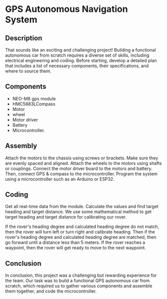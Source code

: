 
# GPS Autonomous Navigation System


## Description

That sounds like an exciting and challenging project! Building a functional autonomous car from scratch requires a diverse set of skills, including electrical engineering and coding. Before starting, develop a detailed plan that includes a list of necessary components, their specifications, and where to source them.


## Components

* NEO-M8 gps module
* HMC5883LCompass 
* Motor
* wheel
* Motor driver
* Battery
* Microcontroller.

## Assembly
Attach the motors to the chassis using screws or brackets. Make sure they are evenly spaced and aligned. Attach the wheels to the motors using shafts or couplings. Connect the motor driver board to the motors and battery. Then, connect GPS & compass to the microcontroller. Program the system using a microcontroller such as an Arduino or ESP32. 


## Coding
Get all real-time data from the module. Calculate the values and find target heading and target distance. We use some mathematical method to get target heading and target distance for calibrating our rover. 

If the rover's heading degree and calculated heading degree do not match, then the rover will turn left or turn right and calibrate heading. Then if the rover's heading degree and calculated heading degree are matched, then go forward until a distance less than 5 meters.
If the rover reaches a waypoint, then the rover will get ready to move to the next waypoint. 

## Conclusion
In conclusion, this project was a challenging but rewarding experience for the team. Our task was to build a functional GPS autonomous car from scratch, which required us to gather various components and assemble them together, and code the microcontroller.

